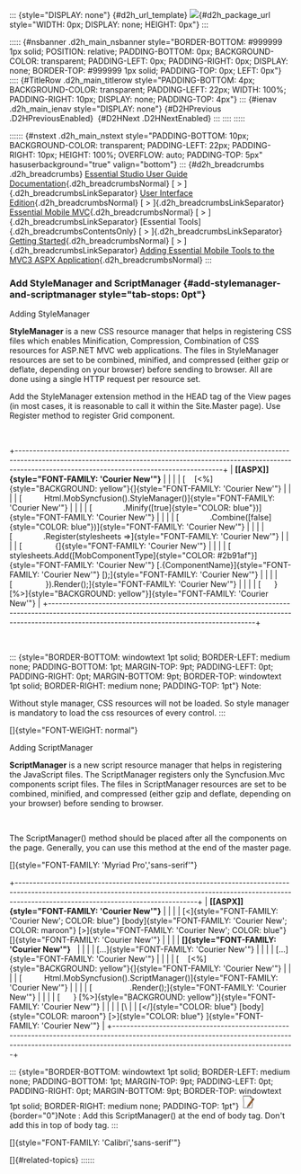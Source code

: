 ::: {style="DISPLAY: none"}
[](ms-xhelp:///?Id=d2h_url_template){#d2h_url_template} ![](!package_url!){#d2h_package_url style="WIDTH: 0px; DISPLAY: none; HEIGHT: 0px"}
:::

::::: {#nsbanner .d2h_main_nsbanner style="BORDER-BOTTOM: #999999 1px solid; POSITION: relative; PADDING-BOTTOM: 0px; BACKGROUND-COLOR: transparent; PADDING-LEFT: 0px; PADDING-RIGHT: 0px; DISPLAY: none; BORDER-TOP: #999999 1px solid; PADDING-TOP: 0px; LEFT: 0px"}
:::: {#TitleRow .d2h_main_titlerow style="PADDING-BOTTOM: 4px; BACKGROUND-COLOR: transparent; PADDING-LEFT: 22px; WIDTH: 100%; PADDING-RIGHT: 10px; DISPLAY: none; PADDING-TOP: 4px"}
::: {#ienav .d2h_main_ienav style="DISPLAY: none"}
[](ms-xhelp:///?Id=3bb86204-e7ec-4a61-bdca-9e283ca3108d){#D2HPrevious .D2HPreviousEnabled}  [](ms-xhelp:///?Id=2d72519c-8d4c-4316-90a0-824c4435e488){#D2HNext .D2HNextEnabled}
:::
::::
:::::

:::::: {#nstext .d2h_main_nstext style="PADDING-BOTTOM: 10px; BACKGROUND-COLOR: transparent; PADDING-LEFT: 22px; PADDING-RIGHT: 10px; HEIGHT: 100%; OVERFLOW: auto; PADDING-TOP: 5px" hasuserbackground="true" valign="bottom"}
::: {#d2h_breadcrumbs .d2h_breadcrumbs}
[Essential Studio User Guide Documentation](ms-xhelp:///?Id=12457748-09e3-4d74-a240-8e049cedf030){.d2h_breadcrumbsNormal} [ \> ]{.d2h_breadcrumbsLinkSeparator} [User Interface Edition](ms-xhelp:///?Id=c29296b7-531c-413b-a0ec-488ca1f7f669){.d2h_breadcrumbsNormal} [ \> ]{.d2h_breadcrumbsLinkSeparator} [Essential Mobile MVC](ms-xhelp:///?Id=74df42e3-5434-4590-9be6-3ae2f911cbbc){.d2h_breadcrumbsNormal} [ \> ]{.d2h_breadcrumbsLinkSeparator} [Essential Tools]{.d2h_breadcrumbsContentsOnly} [ \> ]{.d2h_breadcrumbsLinkSeparator} [Getting Started](ms-xhelp:///?Id=07dff027-c96d-450f-9a9b-6037f838f4da){.d2h_breadcrumbsNormal} [ \> ]{.d2h_breadcrumbsLinkSeparator} [Adding Essential Mobile Tools to the MVC3 ASPX Application](ms-xhelp:///?Id=f561904f-bd17-40a3-a1b6-498ed5d46c43){.d2h_breadcrumbsNormal}
:::

### Add StyleManager and ScriptManager {#add-stylemanager-and-scriptmanager style="tab-stops: 0pt"}

Adding StyleManager

**StyleManager** is a new CSS resource manager that helps in registering CSS files which enables Minification, Compression, Combination of CSS resources for ASP.NET MVC web applications. The files in StyleManager resources are set to be combined, minified, and compressed (either gzip or deflate, depending on your browser) before sending to browser. All are done using a single HTTP request per resource set.

Add the StyleManager extension method in the HEAD tag of the View pages (in most cases, it is reasonable to call it within the Site.Master page). Use Register method to register Grid component.

 

+---------------------------------------------------------------------------------------------------------------------------------------------------------------------------------------------------------------------+
| **[\[ASPX\]]{style="FONT-FAMILY: 'Courier New'"}**                                                                                                                                                                  |
|                                                                                                                                                                                                                     |
| [    [\<%]{style="BACKGROUND: yellow"}{]{style="FONT-FAMILY: 'Courier New'"}                                                                                                                                        |
|                                                                                                                                                                                                                     |
| [          Html.MobSyncfusion().StyleManager()]{style="FONT-FAMILY: 'Courier New'"}                                                                                                                                 |
|                                                                                                                                                                                                                     |
| [              .Minify([true]{style="COLOR: blue"})]{style="FONT-FAMILY: 'Courier New'"}                                                                                                                            |
|                                                                                                                                                                                                                     |
| [              .Combine([false]{style="COLOR: blue"})]{style="FONT-FAMILY: 'Courier New'"}                                                                                                                          |
|                                                                                                                                                                                                                     |
| [              .Register(stylesheets =\>]{style="FONT-FAMILY: 'Courier New'"}                                                                                                                                       |
|                                                                                                                                                                                                                     |
| [               {]{style="FONT-FAMILY: 'Courier New'"}                                                                                                                                                              |
|                                                                                                                                                                                                                     |
| [                   stylesheets.Add([MobComponentType]{style="COLOR: #2b91af"}]{style="FONT-FAMILY: 'Courier New'"} [.{ComponentName}]{style="FONT-FAMILY: 'Courier New'"} [);]{style="FONT-FAMILY: 'Courier New'"} |
|                                                                                                                                                                                                                     |
| [               }).Render();]{style="FONT-FAMILY: 'Courier New'"}                                                                                                                                                   |
|                                                                                                                                                                                                                     |
| [      } [%\>]{style="BACKGROUND: yellow"}]{style="FONT-FAMILY: 'Courier New'"}                                                                                                                                     |
+---------------------------------------------------------------------------------------------------------------------------------------------------------------------------------------------------------------------+

 

::: {style="BORDER-BOTTOM: windowtext 1pt solid; BORDER-LEFT: medium none; PADDING-BOTTOM: 1pt; MARGIN-TOP: 9pt; PADDING-LEFT: 0pt; PADDING-RIGHT: 0pt; MARGIN-BOTTOM: 9pt; BORDER-TOP: windowtext 1pt solid; BORDER-RIGHT: medium none; PADDING-TOP: 1pt"}
Note:

Without style manager, CSS resources will not be loaded. So style manager is mandatory to load the css resources of every control.
:::

[]{style="FONT-WEIGHT: normal"} 

Adding ScriptManager

**ScriptManager** is a new script resource manager that helps in registering the JavaScript files. The ScriptManager registers only the Syncfusion.Mvc components script files. The files in ScriptManager resources are set to be combined, minified, and compressed (either gzip and deflate, depending on your browser) before sending to browser.

 

The ScriptManager() method should be placed after all the components on the page. Generally, you can use this method at the end of the master page.

[]{style="FONT-FAMILY: 'Myriad Pro','sans-serif'"} 

+--------------------------------------------------------------------------------------------------------------------------------------------------------------------------------------------------------------+
| **[\[ASPX\]]{style="FONT-FAMILY: 'Courier New'"}**                                                                                                                                                           |
|                                                                                                                                                                                                              |
| [\<]{style="FONT-FAMILY: 'Courier New'; COLOR: blue"} [body]{style="FONT-FAMILY: 'Courier New'; COLOR: maroon"} [\>]{style="FONT-FAMILY: 'Courier New'; COLOR: blue"} []{style="FONT-FAMILY: 'Courier New'"} |
|                                                                                                                                                                                                              |
| **[]{style="FONT-FAMILY: 'Courier New'"}**                                                                                                                                                                   |
|                                                                                                                                                                                                              |
| [...]{style="FONT-FAMILY: 'Courier New'"}                                                                                                                                                                    |
|                                                                                                                                                                                                              |
| [...]{style="FONT-FAMILY: 'Courier New'"}                                                                                                                                                                    |
|                                                                                                                                                                                                              |
| [    [\<%]{style="BACKGROUND: yellow"}{]{style="FONT-FAMILY: 'Courier New'"}                                                                                                                                 |
|                                                                                                                                                                                                              |
| [          Html.MobSyncfusion().ScriptManager()]{style="FONT-FAMILY: 'Courier New'"}                                                                                                                         |
|                                                                                                                                                                                                              |
| [                 .Render();]{style="FONT-FAMILY: 'Courier New'"}                                                                                                                                            |
|                                                                                                                                                                                                              |
| [      } [%\>]{style="BACKGROUND: yellow"}]{style="FONT-FAMILY: 'Courier New'"}                                                                                                                              |
|                                                                                                                                                                                                              |
| [\                                                                                                                                                                                                           |
| [\</]{style="COLOR: blue"} [body]{style="COLOR: maroon"} [\>]{style="COLOR: blue"} ]{style="FONT-FAMILY: 'Courier New'"}                                                                                     |
+--------------------------------------------------------------------------------------------------------------------------------------------------------------------------------------------------------------+

::: {style="BORDER-BOTTOM: windowtext 1pt solid; BORDER-LEFT: medium none; PADDING-BOTTOM: 1pt; MARGIN-TOP: 9pt; PADDING-LEFT: 0pt; PADDING-RIGHT: 0pt; MARGIN-BOTTOM: 9pt; BORDER-TOP: windowtext 1pt solid; BORDER-RIGHT: medium none; PADDING-TOP: 1pt"}
![](ImagesExt/image103_4.jpg){border="0"}Note : Add this ScriptManager() at the end of body tag. Don't add this in top of body tag.
:::

[]{style="FONT-FAMILY: 'Calibri','sans-serif'"} 

[]{#related-topics}
::::::
